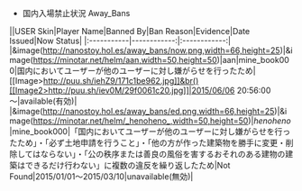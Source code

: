 * 国内入場禁止状況 Away_Bans

||USER Skin|Player Name|Banned By|Ban Reason|Evidence|Date Issued|Now Status|
|:-----------|------------:|:------------:|
|&image(http://nanostoy.hol.es/away_bans/now.png,width=66,height=25)|&image(https://minotar.net/helm/aan,width=50,height=50)|aan|mine_book000|国内においてユーザーが他のユーザーに対し嫌がらせを行ったため|[[Image>http://puu.sh/iehZ9/171c1be962.jpg]]&br()[[Image2>http://puu.sh/iev0M/29f0061c20.jpg]]|2015/06/06 20:56:00～|available(有効)|
|&image(http://nanostoy.hol.es/away_bans/ed.png,width=66,height=25)|&image(https://minotar.net/helm/_henoheno_,width=50,height=50)|_henoheno_|mine_book000|「国内においてユーザーが他のユーザーに対し嫌がらせを行ったため」・「必ず土地申請を行うこと」・「他の方が作った建築物を勝手に変更・削除してはならない」・「公の秩序または善良の風俗を害するおそれのある建物の建築はできるだけ行わない」に複数の違反を繰り返したため|Not Found|2015/01/01～2015/03/10|unavailable(無効)|
